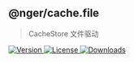 ## @nger/cache.file
> CacheStore 文件驱动

<p>
    <a href="https://www.npmjs.com/package/@nger/cache.file">
        <img src="https://img.shields.io/npm/v/@nger/cache.file.svg" alt="Version">
    </a>
    <a href="https://www.npmjs.com/package/@nger/cache.file">
        <img src="https://img.shields.io/npm/l/@nger/cache.file.svg" alt="License">
    </a>
    <a href="https://npmcharts.com/compare/@nger/cache.file?minimal=true">
        <img src="https://img.shields.io/npm/dm/@nger/cache.file.svg" alt="Downloads">
    </a>
</p>